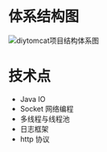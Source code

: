 # 体系结构图

![diytomcat项目结构体系图](https://pic-bed-615.oss-cn-beijing.aliyuncs.com/diytomcat%E9%A1%B9%E7%9B%AE%E7%BB%93%E6%9E%84%E4%BD%93%E7%B3%BB%E5%9B%BE.png)

# 技术点

- Java IO
- Socket 网络编程
- 多线程与线程池
- 日志框架
- http 协议